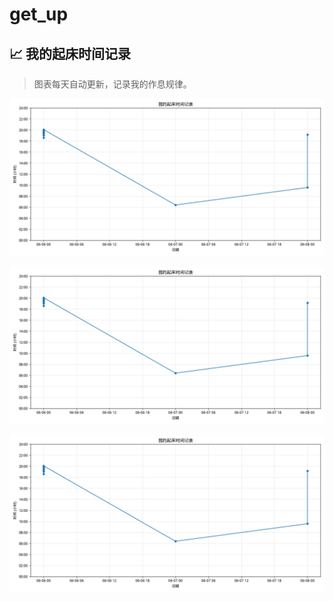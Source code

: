 # get_up

<!-- 在这里添加一些关于你项目的介绍文字... -->

## 📈 我的起床时间记录
> 图表每天自动更新，记录我的作息规律。

![起床时间趋势图](wake_up_chart.png?raw=true "每日起床时间记录")


![起床时间趋势图](wake_up_chart.png?raw=true "每日起床时间记录")

![起床时间趋势图](wake_up_chart.png?raw=true "每日起床时间记录")
